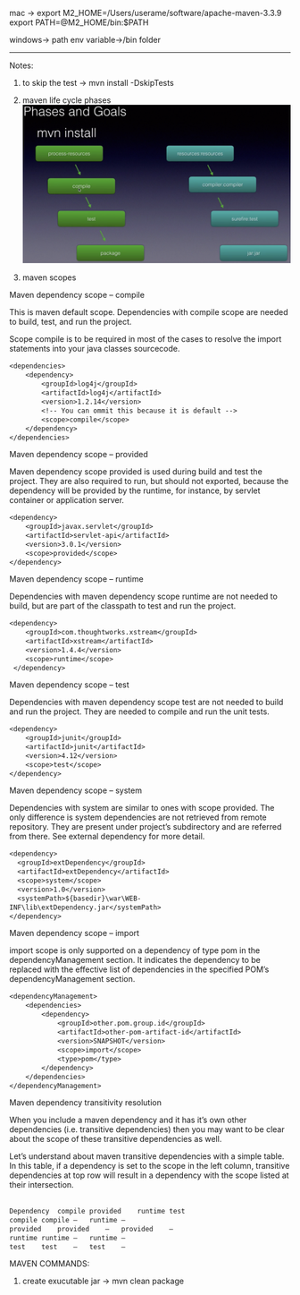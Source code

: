 mac -> export M2_HOME=/Users/userame/software/apache-maven-3.3.9
      export PATH=@M2_HOME/bin:$PATH
      
windows-> path env variable-><Mavenhome>/bin folder  

__________________________________________________________
Notes:

1. to skip the test -> mvn install -DskipTests

2. maven life cycle phases
![](mavenphasesndgoals.png)

3. maven scopes

Maven dependency scope – compile

This is maven default scope. Dependencies with compile scope are needed to build, test, and run the project.

Scope compile is to be required in most of the cases to resolve the import statements into your java classes sourcecode.
```
<dependencies>
    <dependency>
        <groupId>log4j</groupId>
        <artifactId>log4j</artifactId>
        <version>1.2.14</version>
        <!-- You can ommit this because it is default -->
        <scope>compile</scope>
    </dependency>
</dependencies>
```
Maven dependency scope – provided

Maven dependency scope provided is used during build and test the project. They are also required to run, but should not exported, because the dependency will be provided by the runtime, for instance, by servlet container or application server.
```
<dependency>
    <groupId>javax.servlet</groupId>
    <artifactId>servlet-api</artifactId>
    <version>3.0.1</version>
    <scope>provided</scope>
</dependency>
```
Maven dependency scope – runtime

Dependencies with maven dependency scope runtime are not needed to build, but are part of the classpath to test and run the project.
```
<dependency>
    <groupId>com.thoughtworks.xstream</groupId>
    <artifactId>xstream</artifactId>
    <version>1.4.4</version>
    <scope>runtime</scope>
 </dependency>
 ```
Maven dependency scope – test

Dependencies with maven dependency scope test are not needed to build and run the project. They are needed to compile and run the unit tests.
```
<dependency>
    <groupId>junit</groupId>
    <artifactId>junit</artifactId>
    <version>4.12</version>
    <scope>test</scope>
</dependency>
```
Maven dependency scope – system

Dependencies with system are similar to ones with scope provided. The only difference is system dependencies are not retrieved from remote repository. They are present under project’s subdirectory and are referred from there. See external dependency for more detail.
```
<dependency>
  <groupId>extDependency</groupId>
  <artifactId>extDependency</artifactId>
  <scope>system</scope>
  <version>1.0</version>
  <systemPath>${basedir}\war\WEB-INF\lib\extDependency.jar</systemPath>
</dependency>
```
Maven dependency scope – import

import scope is only supported on a dependency of type pom in the dependencyManagement section. It indicates the dependency to be replaced with the effective list of dependencies in the specified POM’s dependencyManagement section.
```
<dependencyManagement>
    <dependencies>
        <dependency>
            <groupId>other.pom.group.id</groupId>
            <artifactId>other-pom-artifact-id</artifactId>
            <version>SNAPSHOT</version>
            <scope>import</scope>
            <type>pom</type>
        </dependency>   
    </dependencies>
</dependencyManagement>
```
Maven dependency transitivity resolution

When you include a maven dependency and it has it’s own other dependencies (i.e. transitive dependencies) then you may want to be clear about the scope of these transitive dependencies as well.

Let’s understand about maven transitive dependencies with a simple table. In this table, if a dependency is set to the scope in the left column, transitive dependencies at top row will result in a dependency with the scope listed at their intersection.
```

Dependency	compile	provided	runtime	test
compile	compile	–	runtime	–
provided	provided	–	provided	–
runtime	runtime	–	runtime	–
test	test	–	test	–

```

MAVEN COMMANDS:

1. create exucutable jar -> mvn clean package
